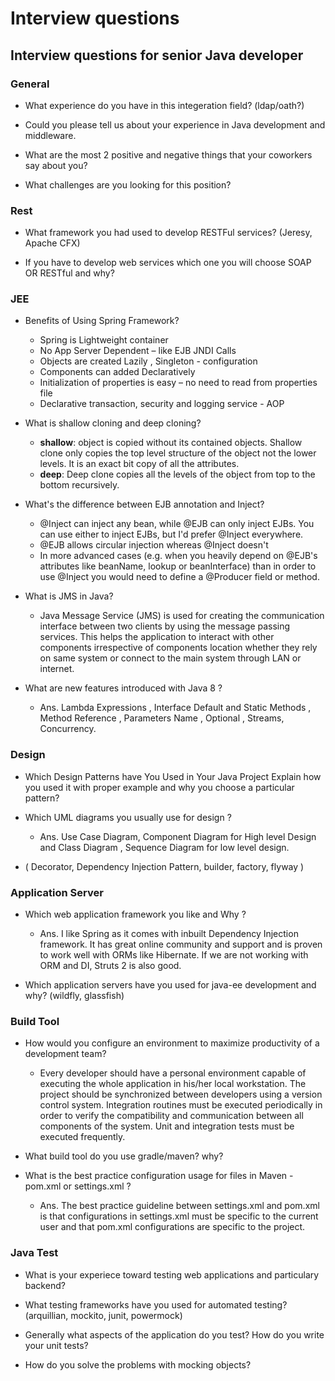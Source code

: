
# <span class='no-print'>Interview questions</span>

## <span class='no-print'>Interview questions for senior Java developer</span>

### General

- What experience do you have in this integeration field? (ldap/oath?)

- Could you please tell us about your experience in Java development and middleware.

- What are the most 2 positive and negative things that your coworkers say about you?

- What challenges are you looking for this position?

### Rest
- What framework you had used to develop RESTFul services? 
    (Jeresy, Apache CFX) 
  
- If you have to develop web services which one you will choose SOAP OR RESTful and why?

### JEE
- Benefits of Using Spring Framework?
    - Spring is Lightweight container
    - No App Server Dependent – like EJB JNDI Calls
    - Objects are created Lazily , Singleton - configuration
    - Components can added Declaratively
    - Initialization of properties is easy – no need to read from properties file
    - Declarative transaction, security and logging service - AOP

- What is shallow cloning and deep cloning?
    - **shallow**: object is copied without its contained objects. Shallow clone only copies the top level structure of the object not the lower levels. It is an exact bit copy of all the attributes.
    - **deep**:  Deep clone copies all the levels of the object from top to the bottom recursively.
    
- What's the difference between EJB annotation and Inject?
    - @Inject can inject any bean, while @EJB can only inject EJBs. You can use either to inject EJBs, but I'd prefer @Inject everywhere.
    - @EJB allows circular injection whereas @Inject doesn't
    - In more advanced cases (e.g. when you heavily depend on @EJB's attributes like beanName, lookup or beanInterface) than in order to use @Inject you would need to define a @Producer field or method.

- What is JMS in Java?
    - Java Message Service (JMS) is used for creating the communication interface between two clients by using the message passing services. This helps the application to interact with other components irrespective of components location whether they rely on same system or connect to the main system through LAN or internet.

- What are new features introduced with Java 8 ?
  - Ans. Lambda Expressions , Interface Default and Static Methods , Method Reference , Parameters Name , Optional , Streams, Concurrency.

### Design

- Which Design Patterns have You Used in Your Java Project
    Explain how you used it with proper example and why you choose a particular pattern?

- Which UML diagrams you usually use for design ?
    - Ans. Use Case Diagram, Component Diagram for High level Design and Class Diagram , Sequence Diagram for low level design.

- ( Decorator, Dependency Injection Pattern, builder, factory, flyway )
    

### Application Server
-  Which web application framework you like and Why ?
    - Ans. I like Spring as it comes with inbuilt Dependency Injection framework. It has great online community and support and is proven to work well with ORMs like Hibernate. If we are not working with ORM and DI, Struts 2 is also good.

- Which application servers have you used for java-ee development and why? (wildfly, glassfish)
 
### Build Tool
- How would you configure an environment to maximize productivity of a development team?
  - Every developer should have a personal environment capable of executing the whole application
   in his/her local workstation. The project should be synchronized between developers using a 
   version control system. Integration routines must be executed periodically in order to verify 
   the compatibility and communication between all components of the system. 
   Unit and integration tests must be executed frequently.
- What build tool do you use gradle/maven? why?

- What is the best practice configuration usage for files in Maven - pom.xml or settings.xml ?  
  - Ans. The best practice guideline between settings.xml and pom.xml is that configurations in settings.xml must be specific to the current user and that pom.xml configurations are specific to the project.

### Java Test
- What is your experiece toward testing web applications and particulary backend?

- What testing frameworks have you used for automated testing? (arquillian, mockito, junit, powermock)

- Generally what aspects of the application do you test? How do you write your unit tests?

- How do you solve the problems with mocking objects?